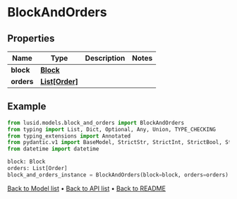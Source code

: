# BlockAndOrders

## Properties
Name | Type | Description | Notes
------------ | ------------- | ------------- | -------------
**block** | [**Block**](Block.md) |  | 
**orders** | [**List[Order]**](Order.md) |  | 
## Example

```python
from lusid.models.block_and_orders import BlockAndOrders
from typing import List, Dict, Optional, Any, Union, TYPE_CHECKING
from typing_extensions import Annotated
from pydantic.v1 import BaseModel, StrictStr, StrictInt, StrictBool, StrictFloat, StrictBytes, Field, validator, ValidationError, conlist, constr
from datetime import datetime

block: Block
orders: List[Order]
block_and_orders_instance = BlockAndOrders(block=block, orders=orders)

```

[Back to Model list](../README.md#documentation-for-models) &#8226; [Back to API list](../README.md#documentation-for-api-endpoints) &#8226; [Back to README](../README.md)

